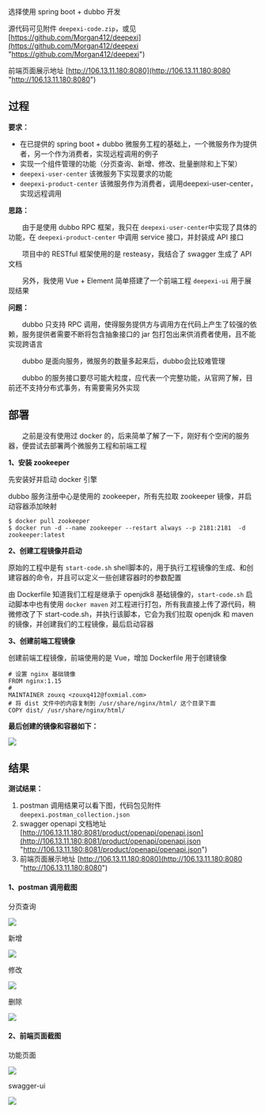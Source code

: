 

选择使用 spring boot + dubbo 开发

源代码可见附件 `deepexi-code.zip`，或见 [https://github.com/Morgan412/deepexi](https://github.com/Morgan412/deepexi "https://github.com/Morgan412/deepexi")

前端页面展示地址 [http://106.13.11.180:8080](http://106.13.11.180:8080 "http://106.13.11.180:8080")



## 过程

**要求：**

* 在已提供的 spring boot + dubbo 微服务工程的基础上，一个微服务作为提供者，另一个作为消费者，实现远程调用的例子
* 实现一个组件管理的功能（分页查询、新增、修改、批量删除和上下架）
* `deepexi-user-center` 该微服务下实现要求的功能
* `deepexi-product-center` 该微服务作为消费者，调用deepexi-user-center，实现远程调用



**思路：**

&ensp;&ensp;&ensp;&ensp;由于是使用 dubbo RPC 框架，我只在 `deepexi-user-center`中实现了具体的功能，在 `deepexi-product-center` 中调用 service 接口，并封装成 API 接口

&ensp;&ensp;&ensp;&ensp;项目中的 RESTful 框架使用的是 resteasy，我结合了 swagger 生成了 API 文档

&ensp;&ensp;&ensp;&ensp;另外，我使用 Vue + Element 简单搭建了一个前端工程 `deepexi-ui` 用于展现结果


**问题：**

&ensp;&ensp;&ensp;&ensp;dubbo 只支持 RPC 调用，使得服务提供方与调用方在代码上产生了较强的依赖，服务提供者需要不断将包含抽象接口的 jar 包打包出来供消费者使用，且不能实现跨语言

&ensp;&ensp;&ensp;&ensp;dubbo 是面向服务，微服务的数量多起来后，dubbo会比较难管理

&ensp;&ensp;&ensp;&ensp;dubbo 的服务接口要尽可能大粒度，应代表一个完整功能，从官网了解，目前还不支持分布式事务，有需要需另外实现


## 部署
&ensp;&ensp;&ensp;&ensp;之前是没有使用过 docker 的，后来简单了解了一下，刚好有个空闲的服务器，便尝试去部署两个微服务工程和前端工程



**1、安装 zookeeper**

先安装好并启动 docker 引擎

dubbo 服务注册中心是使用的 zookeeper，所有先拉取 zookeeper 镜像，并启动容器添加映射

```
$ docker pull zookeeper
$ docker run -d --name zookeeper --restart always --p 2181:2181  -d zookeeper:latest
```



**2、创建工程镜像并启动**

原始的工程中是有 `start-code.sh` shell脚本的，用于执行工程镜像的生成、和创建容器的命令，并且可以定义一些创建容器时的参数配置

由 Dockerfile 知道我们工程是继承于 openjdk8 基础镜像的，`start-code.sh` 启动脚本中也有使用 `docker maven` 对工程进行打包，所有我直接上传了源代码，稍微修改了下 start-code.sh，并执行该脚本，它会为我们拉取 openjdk 和 maven 的镜像，并创建我们的工程镜像，最后启动容器



**3、创建前端工程镜像**

创建前端工程镜像，前端使用的是 Vue，增加 Dockerfile 用于创建镜像

```
# 设置 nginx 基础镜像 
FROM nginx:1.15 
#  
MAINTAINER zouxq <zouxq412@foxmial.com> 
# 将 dist 文件中的内容复制到 /usr/share/nginx/html/ 这个目录下面 
COPY dist/ /usr/share/nginx/html/
```



**最后创建的镜像和容器如下：**

![](https://oscimg.oschina.net/oscnet/339c137949fdcfbb896e89cc70b61dc7cb4.jpg)





## 结果

**测试结果：**

1. postman 调用结果可以看下图，代码包见附件 `deepexi.postman_collection.json`
2. swagger openapi 文档地址 [http://106.13.11.180:8081/product/openapi/openapi.json](http://106.13.11.180:8081/product/openapi/openapi.json "http://106.13.11.180:8081/product/openapi/openapi.json")
3. 前端页面展示地址 [http://106.13.11.180:8080](http://106.13.11.180:8080 "http://106.13.11.180:8080")



#### 1、postman 调用截图

分页查询

![](https://oscimg.oschina.net/oscnet/19e613d31f533649f81c0fbef2a8e40352c.jpg)

新增

![](https://oscimg.oschina.net/oscnet/94a93236200f7ccde00a34875f11dda213d.jpg)

修改

![](https://oscimg.oschina.net/oscnet/3b01f01faa586432e9425d124fd55aae51d.jpg)

删除

![](https://oscimg.oschina.net/oscnet/2cc4f61fcb9dae684edb1165ea9d772079e.jpg)



#### 2、前端页面截图

功能页面

![](https://oscimg.oschina.net/oscnet/aa77b8c84f9690ae5358e72e8aa0d18ba67.jpg)

swagger-ui

![](https://oscimg.oschina.net/oscnet/230d4976182d79e8f9c5c771ea15d877aa3.jpg)
